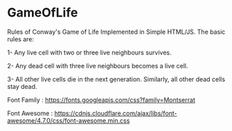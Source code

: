 # GameOfLife

Rules of Conway's Game of Life Implemented in Simple HTML/JS. The basic rules are:

1- Any live cell with two or three live neighbours survives.

2- Any dead cell with three live neighbours becomes a live cell.

3- All other live cells die in the next generation. Similarly, all other dead cells stay dead.

 Font Family : https://fonts.googleapis.com/css?family=Montserrat
 
 Font Awesome : https://cdnjs.cloudflare.com/ajax/libs/font-awesome/4.7.0/css/font-awesome.min.css
